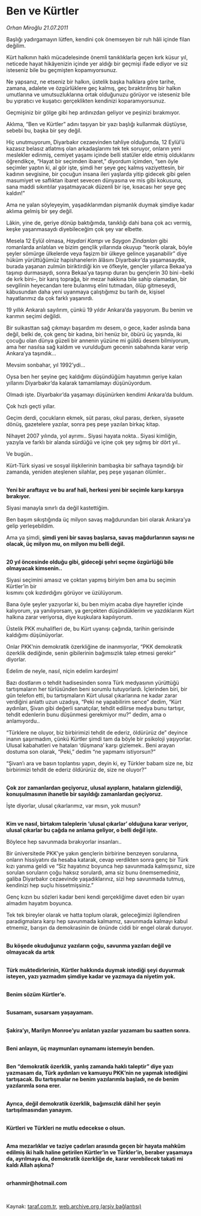 # Ben ve Kürtler

*Orhan Miroğlu 21.07.2011*

<div class="yazi"><p>Başlığı yadırgamayın lütfen, kendini çok önemseyen bir ruh hâli içinde filan değilim. </p>
<p>Kürt halkının haklı mücadelesinde önemli tanıklıklarla geçen kırk küsur yıl, neticede hayat hikâyenizin içinde yer aldığı bir geçmişi ifade ediyor ve siz isteseniz bile bu geçmişten kopamıyorsunuz.</p>
<p>Ne yapsanız, ne etseniz bir halkın, üstelik başka halklara göre tarihe, zamana, adalete ve özgürlüklere geç kalmış, geç bıraktırılmış bir halkın umutlarına ve umutsuzluklarına ortak olduğunuzu görüyor ve isteseniz bile bu yıpratıcı ve kuşatıcı gerçeklikten kendinizi koparamıyorsunuz.</p>
<p>Geçmişiniz bir gölge gibi hep ardınızdan geliyor ve peşinizi bırakmıyor.</p>
<p>Aklıma, “Ben ve Kürtler” adını taşıyan bir yazı başlığı kullanmak düştüyse, sebebi bu, başka bir şey değil. </p>
<p>Hiç unutmuyorum, Diyarbakır cezaevinden tahliye olduğumda, 12 Eylül’ü kazasız belasız atlatmış olan arkadaşlarımı tek tek soruyor, onların yeni meslekler edinmiş, cemiyet yaşamı içinde belli statüler elde etmiş olduklarını öğrendikçe, “Hayat bir seçimden ibaret,” diyordum içimden, “sen öyle seçimler yaptın ki, al gör işte, şimdi her şeye geç kalmış vaziyettesin, bir kadının sevgisine, bir çocuğun insana ileri yaşlarda yitip gidecek gibi gelen masumiyet ve saflıktan ibaret sevecen dünyasına ve mis gibi kokusuna, sana maddi sıkıntılar yaşatmayacak düzenli bir işe, kısacası her şeye geç kaldın!” </p>
<p>Ama ne yalan söyleyeyim, yaşadıklarımdan pişmanlık duymak şimdiye kadar aklıma gelmiş bir şey değil.</p>
<p>Lâkin, yine de, geriye dönüp baktığımda, tanıklığı dahi bana çok acı vermiş, keşke yaşanmasaydı diyebileceğim çok şey var elbette.</p>
<p>Mesela 12 Eylül olmasa, <i>Haydari Kampı</i> ve <i>Saygon Zindanları</i> gibi romanlarda anlatılan ve bizim gençlik yıllarında okuyup “teorik olarak, böyle şeyler sömürge ülkelerde veya faşizm bir ülkeye gelince yaşanabilir” diye hüküm yürüttüğümüz hapishanelerin âlâsını Diyarbakır’da yaşamasaydık, burada yaşanan zulmün biriktirdiği kin ve öfkeyle, gençler yıllarca Bekaa’ya taşınıp durmasaydı, sonra Bekaa’ya taşınıp duran bu gençlerin 30 bini –belki de kırk bini–, bir karış toprağa, bir mezar hakkına bile sahip olamadan, bir sevgilinin heyecandan tere bulanmış elini tutmadan, ölüp gitmeseydi, kâbusundan daha yeni uyanmaya çalıştığımız bu tarih de, kişisel hayatlarımız da çok farklı yaşanırdı.</p>
<p>19 yıllık Ankaralı sayılırım, çünkü 19 yıldır Ankara’da yaşıyorum. Bu benim ve karımın seçimi değildi. </p>
<p>Bir suikasttan sağ çıkmayı başardım mı desem, o gece, kader aslında bana değil, belki de, çok genç bir kadına, biri henüz bir, öbürü üç yaşında, iki çocuğu olan dünya güzeli bir annenin yüzüne mi güldü desem bilmiyorum, ama her nasılsa sağ kaldım ve vurulduğum gecenin sabahında karar verip Ankara’ya taşındık...</p>
<p>Mevsim sonbahar, yıl 1992’ydi...</p>
<p>Oysa ben her şeyine geç kaldığımı düşündüğüm hayatımın geriye kalan yıllarını Diyarbakır’da kalarak tamamlamayı düşünüyordum.</p>
<p>Olmadı işte. Diyarbakır’da yaşamayı düşünürken kendimi Ankara’da buldum.</p>
<p>Çok hızlı geçti yıllar. </p>
<p>Geçim derdi, çocukların ekmek, süt parası, okul parası, derken, siyasete dönüş, gazetelere yazılar, sonra peş peşe yazılan birkaç kitap.</p>
<p>Nihayet 2007 yılında, yol ayrımı.. Siyasi hayata nokta.. Siyasi kimliğin, yazıyla ve farklı bir alanda sürdüğü ve içine çok şey sığmış bir dört yıl..</p>
<p>Ve bugün..</p>
<p>Kürt-Türk siyasi ve sosyal ilişkilerinin bambaşka bir safhaya taşındığı bir zamanda, yeniden ateşlenen silahlar, peş peşe yaşanan ölümler..</p>
<p><b><br/>Yeni bir araftayız ve bu araf hali, herkesi yeni bir seçimle karşı karşıya bırakıyor.</b></p>
<p>Siyasi manayla sınırlı da değil kastettiğim.</p>
<p>Ben başım sıkıştığında üç milyon savaş mağdurundan biri olarak Ankara’ya gelip yerleşebildim.</p>
<p>Ama ya şimdi,<b> şimdi yeni bir savaş başlarsa, savaş mağdurlarının sayısı ne olacak, üç milyon mu, on milyon mu belli değil.</b></p>
<p><b><br/>20 yıl öncesinde olduğu gibi, gideceği şehri seçme özgürlüğü bile olmayacak kimsenin..</b></p>
<p>Siyasi seçimini amasız ve çoktan yapmış biriyim ben ama bu seçimin Kürtler’in bir <br/>kısmını çok kızdırdığını görüyor ve üzülüyorum.</p>
<p>Bana öyle şeyler yazıyorlar ki, bu ben miyim acaba diye hayretler içinde kalıyorum, ya yanılıyorsam, ya gerçekten düşündüklerim ve yazdıklarım Kürt halkına zarar veriyorsa, diye kuşkulara kapılıyorum.</p>
<p>Üstelik PKK muhalifleri de, bu Kürt uyanışı çağında, tarihin gerisinde kaldığımı düşünüyorlar.</p>
<p>Onlar PKK’nin demokratik özerkliğine de inanmıyorlar, “PKK demokratik özerklik dediğinde, senin gibilerinin bağımsızlık talep etmesi gerekir” diyorlar.</p>
<p>Edelim de neyle, nasıl, niçin edelim kardeşim!</p>
<p>Bazı dostlarım o tehdit hadisesinden sonra Türk medyasının yürüttüğü tartışmaların her türlüsünden beni sorumlu tutuyorlardı. İçlerinden biri, bir gün telefon etti, bu tartışmaların Kürt ulusal çıkarlarına ne kadar zarar verdiğini anlattı uzun uzadıya, “Peki ne yapabilirim sence” dedim, “Kürt aydınları, Şivan gibi değerli sanatçılar, tehdit edilirse medya bunu tartışır, tehdit edenlerin bunu düşünmesi gerekmiyor mu?” dedim, ama o anlamıyordu..</p>
<p>“Türklere ne oluyor, biz birbirimizi tehdit de ederiz, öldürürüz de” deyince inanın şaşırmadım, çünkü Kürtler şimdi tam da böyle bir psikoloji yaşıyorlar. Ulusal kabahatleri ve hataları ‘düşmana’ karşı gizlemek.. Beni arayan dostuma son olarak, “Peki,” dedim “ne yapmamı istiyorsun?” </p>
<p>“Şivan’ı ara ve basın toplantısı yapın, deyin ki, ey Türkler babam size ne, biz birbirimizi tehdit de ederiz öldürürüz de, size ne oluyor?”</p>
<p><b><br/>Çok zor zamanlardan geçiyoruz, ulusal ayıpların, hataların gizlendiği, konuşulmasının ihanetle bir sayıldığı zamanlardan geçiyoruz.</b></p>
<p>İşte diyorlar, ulusal çıkarlarımız, var mısın, yok musun?</p>
<p><b><br/>Kim ve nasıl, birtakım taleplerin ‘ulusal çıkarlar’ olduğuna karar veriyor, ulusal çıkarlar bu çağda ne anlama geliyor, o belli değil işte.</b></p>
<p>Böylece hep savunmada bırakıyorlar insanları..</p>
<p>Bir üniversitede PKK’ye yakın gençlerin birbirine benzeyen sorularına, onların hissiyatını da hesaba katarak, cevap verdikten sonra genç bir Türk kızı yanıma geldi ve “Siz hayatınız boyunca hep savunmada kalmışsınız, size sorulan soruların çoğu haksız sorulardı, ama siz bunu önemsemediniz, galiba Diyarbakır cezaevinde yaşadıklarınız, sizi hep savunmada tutmuş, kendinizi hep suçlu hissetmişsiniz.”</p>
<p>Genç kızın bu sözleri kadar beni kendi gerçekliğime davet eden bir uyarı almadım hayatım boyunca.</p>
<p>Tek tek bireyler olarak ve hatta toplum olarak, geleceğimizi ilgilendiren paradigmalara karşı hep savunmada kalmamız, savunmada kalmayı kabul etmemiz, barışın da demokrasinin de önünde ciddi bir engel olarak duruyor.</p>
<p><b><br/>Bu köşede okuduğunuz yazıların çoğu, savunma yazıları değil ve olmayacak da artık</b></p>
<p><b><br/>Türk muktedirlerinin, Kürtler hakkında duymak istediği şeyi duyurmak isteyen, yazı yazmadım şimdiye kadar ve yazmaya da niyetim yok. </b></p>
<p><b><br/>Benim sözüm Kürtler’e. </b></p>
<p><b><br/>Susamam, susarsam yaşayamam. </b></p>
<p><b><br/>Şakira’yı, Marilyn Monroe’yu anlatan yazılar yazamam bu saatten sonra.</b></p>
<p><b><br/>Beni anlayın, üç maymunları oynamamı istemeyin benden.</b></p>
<p><b><br/>Ben “demokratik özerklik, yanlış zamanda haklı taleptir” diye yazı yazmasam da, Türk aydınları ve kamuoyu PKK’nin ne yapmak istediğini tartışacak. Bu tartışmalar ne benim yazılarımla başladı, ne de benim yazılarımla sona erer.</b></p>
<p><b><br/>Ayrıca, değil demokratik özerklik, bağımsızlık dâhil her şeyin tartışılmasından yanayım. </b></p>
<p><b><br/>Kürtleri ve Türkleri ne mutlu edecekse o olsun.</b></p>
<p><b><br/>Ama mezarlıklar ve taziye çadırları arasında geçen bir hayata mahkûm edilmiş iki halk haline getirilen Kürtler’in ve Türkler’in, beraber yaşamaya da, ayrılmaya da, demokratik özerkliğe de, karar verebilecek takati mi kaldı Allah aşkına?</b></p>
<p><b><br/>orhanmir@hotmail.com</b></p>
<p><b> </b></p>
</div>

Kaynak: [taraf.com.tr](http://www.taraf.com.tr/orhan-miroglu/makale-ben-ve-kurtler.htm), [web.archive.org (arşiv bağlantısı)](http://web.archive.org/web/20130720185218/http://www.taraf.com.tr/orhan-miroglu/makale-ben-ve-kurtler.htm)
